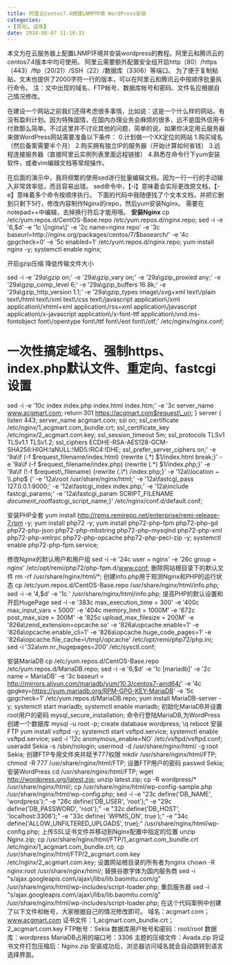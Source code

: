 ```yaml
---
title: 阿里云Centos7.4搭建LNMP环境 WordPress安装
categories:
- [其他, 运维]
date: 2018-08-07 11:18:33
---
```


本文为在云服务器上配置LNMP环境并安装wordpress的教程。阿里云和腾讯云的centos7.4版本中均可使用。 阿里云需要额外配置安全组开启http（80）/https（443）/ftp（20/21）/SSH（22）/数据库（3306）等端口。 为了便于复制粘贴，文末也提供了2000字符一行的版本，可以在阿里云和腾讯云中按顺序批量执行命令。 注：文中出现的域名、FTP帐号、数据库帐号和密码、文件名应根据自己情况修改。

在建设一个网站之前我们还得考虑很多事情，比如说：这是一个什么样的网站，有没有盈利计划。因为特殊国情，在国内办理业务会麻烦的很多，远不是国外信用卡付款那么简单。不过这里并不讨论其他的问题，简单的说，如果你决定用云服务器来做WordPress网站需要准备以下条件： 0.计划做一个XX定位的网站 1.购买域名（然后备案需要半个月） 2.购买拥有独立IP的服务器（开始计算如何省钱） 3.远程连接服务器（直接阿里云实例列表里面远程链接） 4.熟悉在命令行下yum安装软件，或者vim编辑文档等常规操作。

在后面的演示中，我将频繁的使用sed进行批量编辑文档，因为一行一行的手动输入非常效率低，而且容易出错。 sed命令中，【-i】意味着会实际更改原文档，【-e】意味着多个命令按顺序执行。 下面的代码中我随便找了个文本文档，并把它删到只剩下5行，修改内容制作Nginx的repo，然后yum安装Nginx。 需要在notepad++中编辑，去掉换行符后才能用哦。 **安装Nginx** cp /etc/yum.repos.d/CentOS-Base.repo /etc/yum.repos.d/nginx.repo; sed -i -e '6,$d' -e '1c \[nginx\]' -e '2c name=nginx repo' -e '3c baseurl=http://nginx.org/packages/centos/7/$basearch/' -e '4c gpgcheck=0' -e '5c enabled=1' /etc/yum.repos.d/nginx.repo; yum install nginx -y; systemctl enable nginx;

开启gzip压缩 降低传输文件大小

sed -i -e '29a\\gzip on;' -e '29a\\gzip\_vary on;' -e '29a\\gzip\_proxied any;' -e '29a\\gzip\_comp\_level 6;' -e '29a\\gzip\_buffers 16 8k;' -e '29a\\gzip\_http\_version 1.1;' -e '29a\\gzip\_types image\\/svg+xml text\\/plain text\\/html text\\/xml text\\/css text\\/javascript application\\/xml application\\/xhtml+xml application\\/rss+xml application\\/javascript application\\/x-javascript application\\/x-font-ttf application\\/vnd.ms-fontobject font\\/opentype font\\/ttf font\\/eot font\\/otf;' /etc/nginx/nginx.conf;

# 一次性搞定域名、强制https、index.php默认文件、重定向、fastcgi设置

sed -i -e '10c index index.php index.html index.htm;' -e '3c server\_name www.acgmart.com; return 301 https://acgmart.com$request\_uri; } server { listen 443; server\_name acgmart.com; ssl on; ssl\_certificate /etc/nginx/1\_acgmart.com\_bundle.crt; ssl\_certificate\_key /etc/nginx/2\_acgmart.com.key; ssl\_session\_timeout 5m; ssl\_protocols TLSv1 TLSv1.1 TLSv1.2; ssl\_ciphers ECDHE-RSA-AES128-GCM-SHA256:HIGH:!aNULL:!MD5:!RC4:!DHE; ssl\_prefer\_server\_ciphers on;' -e '9a\\if (-f $request\_filename/index.html) {rewrite (.\*) $1/index.html break;}' -e '9a\\if (-f $request\_filename/index.php) {rewrite (.\*) $1/index.php;}' -e '9a\\if (!-f $request\_filename) {rewrite (.\*) /index.php;}' -e '12a\\location ~ \\.php$ {' -e '12a\\root /usr/share/nginx/html;' -e '12a\\fastcgi\_pass 127.0.0.1:9000;' -e '12a\\fastcgi\_index index.php;' -e '12a\\include fastcgi\_params;' -e '12a\\fastcgi\_param SCRIPT\_FILENAME $document\_root$fastcgi\_script\_name;}' /etc/nginx/conf.d/default.conf;

安装PHP全套 yum install http://rpms.remirepo.net/enterprise/remi-release-7.rpm -y; yum install php72 -y; yum install php72-php-fpm php72-php-gd php72-php-json php72-php-mbstring php72-php-mysqlnd php72-php-xml php72-php-xmlrpc php72-php-opcache php72-php-pecl-zip -y; systemctl enable php72-php-fpm.service;

修改Nginx的默认用户和用户组 sed -i -e '24c user = nginx' -e '26c group = nginx' /etc/opt/remi/php72/php-fpm.d/www.conf; 删除网站根目录下的默认文件 rm -rf /usr/share/nginx/html/\*; 创建info.php用于观测Nginx和PHP的运行状态 cp /etc/yum.repos.d/CentOS-Base.repo /usr/share/nginx/html/info.php; sed -i -e '4,$d' -e '1c <?php' -e '2c phpinfo();' -e '3c ?>' /usr/share/nginx/html/info.php; 提高PHP的默认设置和开启HugePage sed -i -e '383c max\_execution\_time = 300' -e '400c max\_input\_vars = 5000' -e '404c memory\_limit = 1000M' -e '672c post\_max\_size = 300M' -e '825c upload\_max\_filesize = 200M' -e '826a\\zend\_extension=opcache.so' -e '826a\\opcache.enable=1' -e '826a\\opcache.enable\_cli=1' -e '826a\\opcache.huge\_code\_pages=1' -e '826a\\opcache.file\_cache=\\/tmp\\/opcache' /etc/opt/remi/php72/php.ini; sed -i '32a\\vm.nr\_hugepages=200' /etc/sysctl.conf;

安装MariaDB cp /etc/yum.repos.d/CentOS-Base.repo /etc/yum.repos.d/MariaDB.repo; sed -i -e '6,$d' -e '1c \[mariadb\]' -e '2c name = MariaDB' -e '3c baseurl = http://mirrors.aliyun.com/mariadb/yum/10.3/centos7-amd64/' -e '4c gpgkey=https://yum.mariadb.org/RPM-GPG-KEY-MariaDB' -e '5c gpgcheck=1' /etc/yum.repos.d/MariaDB.repo; yum install MariaDB-server -y; systemctl start mariadb; systemctl enable mariadb; 初始化MariaDB并设置root用户的密码 mysql\_secure\_installation; 命令行登陆MariaDB,为WordPress创建一个数据库 mysql -u root -p; create database wordpress; \\q reboot 安装FTP yum install vsftpd -y; systemctl start vsftpd.service; systemctl enable vsftpd.service; sed -i '12c anonymous\_enable=NO' /etc/vsftpd/vsftpd.conf; useradd Sekia -s /sbin/nologin; usermod -d /usr/share/nginx/html/ -g root Sekia; 创建FTP专用文件夹并赋予777权限 mkdir /usr/share/nginx/html/FTP; chmod -R 777 /usr/share/nginx/html/FTP; 设置FTP用户的密码 passwd Sekia; 安装WordPress cd /usr/share/nginx/html/FTP; wget http://wordpress.org/latest.zip; unzip latest.zip; cp -R wordpress/\* /usr/share/nginx/html/; cp /usr/share/nginx/html/wp-config-sample.php /usr/share/nginx/html/wp-config.php; sed -i -e "23c define('DB\_NAME', 'wordpress');" -e "26c define('DB\_USER', 'root');" -e "29c define('DB\_PASSWORD', 'root');" -e "32c define('DB\_HOST', 'localhost:3306');" -e "33c define( 'WPMS\_ON', true );" -e "34c define('ALLOW\_UNFILTERED\_UPLOADS', true);" /usr/share/nginx/html/wp-config.php; 上传SSL证书文件并移动到Nginx配置中指定的位置 unzip Nginx.zip; cp /usr/share/nginx/html/FTP/1\_acgmart.com\_bundle.crt /etc/nginx/1\_acgmart.com\_bundle.crt; cp /usr/share/nginx/html/FTP/2\_acgmart.com.key /etc/nginx/2\_acgmart.com.key; 设置网站根目录的所有者为nginx chown -R nginx:root /usr/share/nginx/html/; 替换谷歌字体为国内服务商 sed -i "s/ajax.googleapis.com\\/ajax\\/libs/lib.baomitu.com/g" /usr/share/nginx/html/wp-includes/script-loader.php; 重启服务器 sed -i "s/ajax.googleapis.com\\/ajax\\/libs/lib.baomitu.com/g" /usr/share/nginx/html/wp-includes/script-loader.php; 在这个代码案例中创建了以下文件和帐号，大家根据自己的情况修改即可。 域名：acgmart.com；www.acgmart.com 证书文件：1\_acgmart.com\_bundle.crt；2\_acgmart.com.key FTP帐号：Sekia 数据库用户帐号和密码：root/root 数据库：wordpress MariaDB占用的端口号：3306 主题的压缩文件：Avada.zip 将证书文件打包压缩后：Nginx.zip 安装成功后，浏览器访问域名就会自动跳转到语言选择界面。